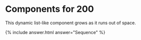 # Components for 200

This dynamic list-like component grows as it runs out of space.

{% include answer.html answer="Sequence" %}
